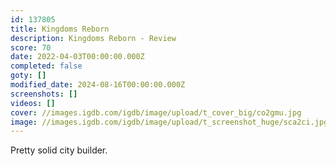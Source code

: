 ```yaml
---
id: 137805
title: Kingdoms Reborn
description: Kingdoms Reborn - Review
score: 70
date: 2022-04-03T00:00:00.000Z
completed: false
goty: []
modified_date: 2024-08-16T00:00:00.000Z
screenshots: []
videos: []
cover: //images.igdb.com/igdb/image/upload/t_cover_big/co2gmu.jpg
image: //images.igdb.com/igdb/image/upload/t_screenshot_huge/sca2ci.jpg
---
```

Pretty solid city builder.